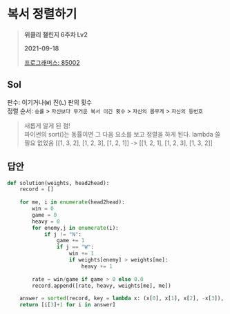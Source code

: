 # 복서 정렬하기
> **위클리 챌린지 6주차 Lv2**
>
> **2021-09-18**
>
> [프로그래머스: 85002](https://programmers.co.kr/learn/courses/30/lessons/85002)


## Sol

판수: 이기거나(`W`) 진(`L`) 판의 횟수  
정렬 순서: `승률` > `자신보다 무거운 복서 이긴 횟수` > `자신의 몸무게` > `자신의 등번호`  

> 새롭게 알게 된 점!  
> 파이썬의 sort()는 동률이면 그 다음 요소를 보고 정렬을 하게 된다. lambda 쓸 필요 없었움
> [[1, 3, 2], [1, 2, 3], [1, 2, 1]] -> [[1, 2, 1], [1, 2, 3], [1, 3, 2]] 


## 답안
```python
def solution(weights, head2head):
    record = []
    
    for me, i in enumerate(head2head):
        win = 0
        game = 0
        heavy = 0
        for enemy,j in enumerate(i):
            if j != "N": 
                game += 1
                if j == "W": 
                    win += 1
                    if weights[enemy] > weights[me]: 
                        heavy += 1
        
        rate = win/game if game > 0 else 0.0
        record.append([rate, heavy, weights[me], me])
    
    answer = sorted(record, key = lambda x: (x[0], x[1], x[2], -x[3]), reverse = True)
    return [i[3]+1 for i in answer]
```